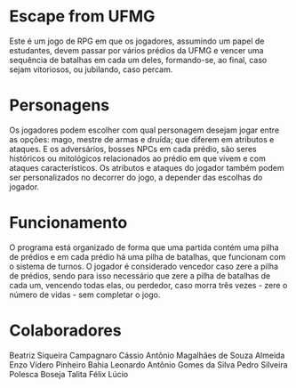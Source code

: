 # Escape from UFMG 
Este é um jogo de RPG em que os jogadores, assumindo um papel de estudantes, devem passar por vários prédios da
UFMG e vencer uma sequência de batalhas em cada um deles, formando-se, ao final, caso sejam vitoriosos, ou jubilando, caso percam.

# Personagens
Os jogadores podem escolher com qual personagem desejam jogar entre as opções: mago, mestre de armas e druída; 
que diferem em atributos e ataques. E os adversários, bosses NPCs em cada prédio, são seres históricos ou mitológicos relacionados ao prédio em que vivem e com ataques característicos. Os atributos e ataques do jogador também podem ser personalizados no decorrer do jogo, a depender das escolhas do jogador.

# Funcionamento
O programa está organizado de forma que uma partida contém uma pilha de prédios e em cada prédio há uma pilha de batalhas, que funcionam com o sistema de turnos. O jogador é considerado vencedor caso zere a pilha de prédios, sendo para isso necessário que zere a pilha de batalhas de cada um, vencendo todas elas, ou perdedor, caso morra três vezes - zere o número de vidas - sem completar o jogo.

# Colaboradores
Beatriz Siqueira Campagnaro
Cássio Antônio Magalhães de Souza Almeida
Enzo Vídero Pinheiro Bahia
Leonardo Antônio Gomes da Silva
Pedro Silveira Polesca Boseja
Talita Félix Lúcio
